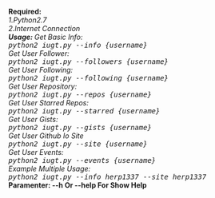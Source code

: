<b>Required: </b><br/><i>1.Python2.7<br/>2.Internet Connection<br/><b>Usage: </b>
<i>Get Basic Info: </i><br/>
<tt>python2 iugt.py --info {username}</tt><br/>
Get User Follower:<br/>
<tt>python2 iugt.py --followers {username}</tt><br/>
Get User Following:<br/>
<tt>python2 iugt.py --following {username}</tt><br/>
Get User Repository:<br/>
<tt>python2 iugt.py --repos {username}</tt><br/>
Get User Starred Repos:<br/>
<tt>python2 iugt.py --starred {username}</tt><br/>
Get User Gists:<br/>
<tt>python2 iugt.py --gists {username}</tt><br/>
Get User Github Io Site<br/>
<tt>python2 iugt.py --site {username}</tt><br/>
Get User Events:<br/>
<tt>python2 iugt.py --events {username}</tt><br/>
Example Multiple Usage:<br/>
<tt>python2 iugt.py --info herp1337 --site herp1337</tt><br/>
<b></i>Paramenter: --h Or --help For Show Help